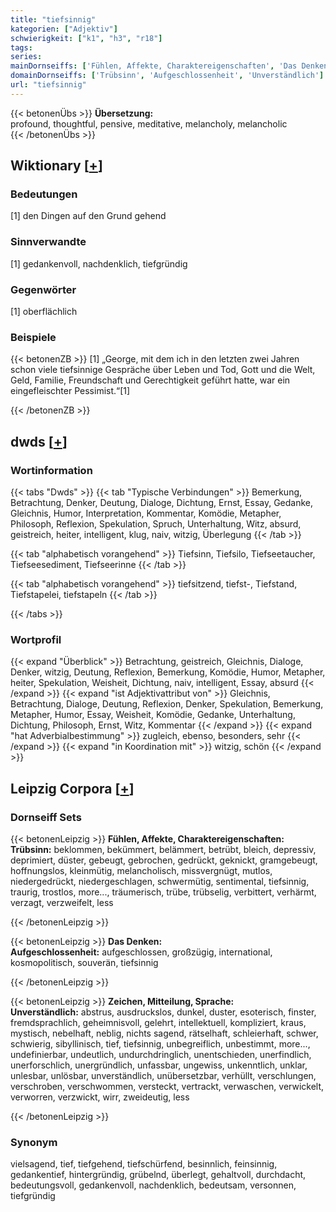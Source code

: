 ```yaml
---
title: "tiefsinnig"
kategorien: ["Adjektiv"]
schwierigkeit: ["k1", "h3", "r18"]
tags:
series:
mainDornseiffs: ['Fühlen, Affekte, Charaktereigenschaften', 'Das Denken', 'Zeichen, Mitteilung, Sprache']
domainDornseiffs: ['Trübsinn', 'Aufgeschlossenheit', 'Unverständlich']
url: "tiefsinnig"
---
```


{{< betonenÜbs >}}
**Übersetzung:**  
profound, thoughtful, pensive, meditative, melancholy, melancholic  
{{< /betonenÜbs >}}

## Wiktionary [[+](https://de.wiktionary.org/wiki/tiefsinnig)]

### Bedeutungen
[1] den Dingen auf den Grund gehend  

### Sinnverwandte
[1] gedankenvoll, nachdenklich, tiefgründig  

### Gegenwörter
[1] oberflächlich  

### Beispiele
{{< betonenZB >}}
[1] „George, mit dem ich in den letzten zwei Jahren schon viele tiefsinnige Gespräche über Leben und Tod, Gott und die Welt, Geld, Familie, Freundschaft und Gerechtigkeit geführt hatte, war ein eingefleischter Pessimist.“[1]  

{{< /betonenZB >}}


## dwds [[+](https://www.dwds.de/wb/tiefsinnig)]

### Wortinformation
{{< tabs "Dwds" >}}
{{< tab "Typische Verbindungen" >}}
Bemerkung, Betrachtung, Denker, Deutung, Dialoge, Dichtung, Ernst, Essay, Gedanke, Gleichnis, Humor, Interpretation, Kommentar, Komödie, Metapher, Philosoph, Reflexion, Spekulation, Spruch, Unterhaltung, Witz, absurd, geistreich, heiter, intelligent, klug, naiv, witzig, Überlegung
{{< /tab >}}

{{< tab "alphabetisch vorangehend" >}}
Tiefsinn, Tiefsilo, Tiefseetaucher, Tiefseesediment, Tiefseerinne
{{< /tab >}}

{{< tab "alphabetisch vorangehend" >}}
tiefsitzend, tiefst-, Tiefstand, Tiefstapelei, tiefstapeln
{{< /tab >}}

{{< /tabs >}}

### Wortprofil
{{< expand "Überblick" >}} Betrachtung, geistreich, Gleichnis, Dialoge, Denker, witzig, Deutung, Reflexion, Bemerkung, Komödie, Humor, Metapher, heiter, Spekulation, Weisheit, Dichtung, naiv, intelligent, Essay, absurd {{< /expand >}}
{{< expand "ist Adjektivattribut von" >}} Gleichnis, Betrachtung, Dialoge, Deutung, Reflexion, Denker, Spekulation, Bemerkung, Metapher, Humor, Essay, Weisheit, Komödie, Gedanke, Unterhaltung, Dichtung, Philosoph, Ernst, Witz, Kommentar {{< /expand >}}
{{< expand "hat Adverbialbestimmung" >}} zugleich, ebenso, besonders, sehr {{< /expand >}}
{{< expand "in Koordination mit" >}} witzig, schön {{< /expand >}}

## Leipzig Corpora [[+](https://corpora.uni-leipzig.de/en/res?word=tiefsinnig&corpusId=deu_newscrawl-public_2018)]

### Dornseiff Sets
{{< betonenLeipzig >}}
**Fühlen, Affekte, Charaktereigenschaften:**  
**Trübsinn:** beklommen, bekümmert, belämmert, betrübt, bleich, depressiv, deprimiert, düster, gebeugt, gebrochen, gedrückt, geknickt, gramgebeugt, hoffnungslos, kleinmütig, melancholisch, missvergnügt, mutlos, niedergedrückt, niedergeschlagen, schwermütig, sentimental, tiefsinnig, traurig, trostlos, more..., träumerisch, trübe, trübselig, verbittert, verhärmt, verzagt, verzweifelt, less  

{{< /betonenLeipzig >}}


{{< betonenLeipzig >}}
**Das Denken:**  
**Aufgeschlossenheit:** aufgeschlossen, großzügig, international, kosmopolitisch, souverän, tiefsinnig  

{{< /betonenLeipzig >}}


{{< betonenLeipzig >}}
**Zeichen, Mitteilung, Sprache:**  
**Unverständlich:** abstrus, ausdruckslos, dunkel, duster, esoterisch, finster, fremdsprachlich, geheimnisvoll, gelehrt, intellektuell, kompliziert, kraus, mystisch, nebelhaft, neblig, nichts sagend, rätselhaft, schleierhaft, schwer, schwierig, sibyllinisch, tief, tiefsinnig, unbegreiflich, unbestimmt, more..., undefinierbar, undeutlich, undurchdringlich, unentschieden, unerfindlich, unerforschlich, unergründlich, unfassbar, ungewiss, unkenntlich, unklar, unlesbar, unlösbar, unverständlich, unübersetzbar, verhüllt, verschlungen, verschroben, verschwommen, versteckt, vertrackt, verwaschen, verwickelt, verworren, verzwickt, wirr, zweideutig, less  

{{< /betonenLeipzig >}}

### Synonym
vielsagend, tief, tiefgehend, tiefschürfend, besinnlich, feinsinnig, gedankentief, hintergründig, grübelnd, überlegt, gehaltvoll, durchdacht, bedeutungsvoll, gedankenvoll, nachdenklich, bedeutsam, versonnen, tiefgründig

